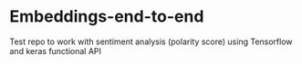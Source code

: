 # Embeddings-end-to-end
Test repo to work with sentiment analysis (polarity score)  using Tensorflow and keras functional API 
